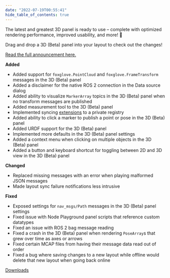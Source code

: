 ```yaml
---
date: "2022-07-19T00:55:41"
hide_table_of_contents: true
---
```


The latest and greatest 3D panel is ready to use – complete with optimized rendering performance, improved usability, and more! 👀

Drag and drop a 3D (Beta) panel into your layout to check out the changes!

[Read the full announcement here.](https://foxglove.dev/blog/try-foxglove-studios-new-beta-3d-panel)

**Added**

- Added support for `foxglove.PointCloud` and `foxglove.FrameTransform` messages in the 3D (Beta) panel
- Added a disclaimer for the native ROS 2 connection in the Data source dialog
- Added ability to visualize `MarkerArray` topics in the 3D (Beta) panel when no transform messages are published
- Added measurement tool to the 3D (Beta) panel
- Implemented syncing [extensions](https://foxglove.dev/docs/studio/extensions/getting-started) to a private registry
- Added ability to click a marker to publish a point or pose in the 3D (Beta) panel
- Added URDF support for the 3D (Beta) panel
- Implemented more defaults in the 3D (Beta) panel settings
- Added a context menu when clicking on multiple objects in the 3D (Beta) panel
- Added a button and keyboard shortcut for toggling between 2D and 3D view in the 3D (Beta) panel

**Changed**

- Replaced missing messages with an error when playing malformed JSON messages
- Made layout sync failure notifications less intrusive

**Fixed**

- Exposed settings for `nav_msgs/Path` messages in the 3D (Beta) panel settings
- Fixed issue with Node Playground panel scripts that reference custom datatypes
- Fixed an issue with ROS 2 bag message reading
- Fixed a crash in the 3D (Beta) panel when rendering `PoseArray`s that grew over time as axes or arrows
- Fixed certain MCAP files from having their message data read out of order
- Fixed a bug where saving changes to a new layout while offline would delete that new layout when going back online

[Downloads](https://github.com/foxglove/studio/releases/tag/v1.18.0)
